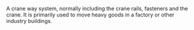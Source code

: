 A crane way system, normally including the crane rails, fasteners and the crane. It is primarily used to move heavy goods in a factory or other industry buildings.